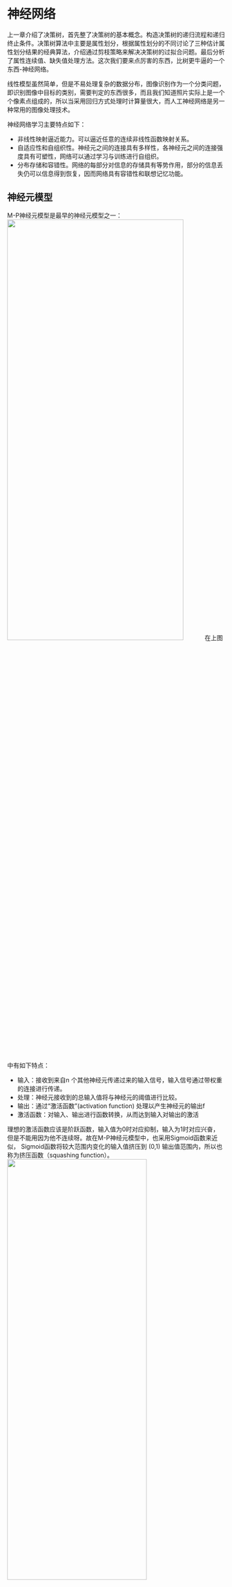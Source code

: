 # 神经网络

上一章介绍了决策树，首先整了决策树的基本概念。构造决策树的递归流程和递归终止条件。决策树算法中主要是属性划分，根据属性划分的不同讨论了三种估计属性划分结果的经典算法，介绍通过剪枝策略来解决决策树的过拟合问题。最后分析了属性连续值、缺失值处理方法。这次我们要来点厉害的东西，比树更牛逼的一个东西-神经网络。

线性模型虽然简单，但是不易处理复杂的数据分布，图像识别作为一个分类问题，即识别图像中目标的类别，需要判定的东西很多，而且我们知道照片实际上是一个个像素点组成的，所以当采用回归方式处理时计算量很大，而人工神经网络是另一种常用的图像处理技术。


神经网络学习主要特点如下：
- 非线性映射逼近能力。可以逼近任意的连续非线性函数映射关系。
- 自适应性和自组织性。神经元之间的连接具有多样性，各神经元之间的连接强度具有可塑性，网络可以通过学习与训练进行自组织。
- 分布存储和容错性。网络的每部分对信息的存储具有等势作用，部分的信息丢失仍可以信息得到恢复，因而网络具有容错性和联想记忆功能。


## 神经元模型
M-P神经元模型是最早的神经元模型之一：
<img src="picture\神经元模型.png" width = 90% height = 50% />
在上图中有如下特点：

- 输入：接收到来自n 个其他神经元传递过来的输入信号，输入信号通过带权重的连接进行传递。
- 处理：神经元接收到的总输入值将与神经元的阈值进行比较。
- 输出：通过“激活函数”(activation function) 处理以产生神经元的输出f
- 激活函数：对输入、输出进行函数转换，从而达到输入对输出的激活

理想的激活函数应该是阶跃函数，输入值为0时对应抑制，输入为1时对应兴奋，但是不能用因为他不连续呀。故在M-P神经元模型中，也采用Sigmoid函数来近似， Sigmoid函数将较大范围内变化的输入值挤压到 (0,1) 输出值范围内，所以也称为挤压函数（squashing function）。
<img src="picture\激活函数.png" width = 80% height = 50% />

将多个神经元按照一定层次连接起来就构成了人工神经网络。这是一个包含很多个参数的模型，整个神经网络由这些神经元相互嵌套而成，最后就会形成很复杂的分类器。

##  感知机与多层网络

前面说了神经元模型有输入处理和输出。感知机比较特殊，乍一看好像只有输入和输出，是一种十分简单的神经网络，可以实现与或非，也叫阈值逻辑单元。特点如下：

<img src="picture\感知机.png" width = 60% height = 30% />


- 感知机由两层神经元组成
- 输入层接受外界信号传递给输出
- 输出是M-P神经元



一般情况，给定数据集之后，我们需要得到权重$w_i(i=0,1,2...,n)$以及阈值$\theta$.可将$\theta$看作一个固定输入为-1的哑节点对应权重$w_{n+1}$.权重和阈值就统一为权重的学习了。

学习过程如下，对训练样例$(x,y)$，若当前的输出值为$\hat{y}$.则感知机权重$w_i$这样调整：
$$ w_i \leftarrow w_i+\Delta _i$$

$$\Delta w_i = \eta (y-\hat{y}) x_i$$

其中$\eta$为学习率，通常取一个较小的正数，
- 若预测正确，不发生变化
- 预测错误，根据错误值对$w_i$进行调整。


感知机只有输出层神经元进行激活函数处理，只有一层功能神经元。像与或非这种线性可分的感知机一定会收敛，从而求得适当的权向量$w= (w_1;w_2;...;w_{n+1})$.否则会发生震荡，例如异或这样的问题，解决非线性可分问题，考虑多层功能神经元。输出层和输入层之间成为隐含层，隐含层和输出层都含有激活函数。

多层神经网络的拓扑结构如下图所示：
<img src="picture\多层网络.png" width = 90% height = 50%>

在神经网络中，输入层与输出层之间的层称为隐含层或隐层（hidden layer），隐层和输出层的神经元都是具有激活函数的功能神经元。只需包含一个隐层便可以称为多层神经网络，常用的神经网络称为“多层前馈神经网络”（multi-layer feedforward neural network），该结构满足以下几个特点：

- 每层神经元与下一层神经元之间完全互连
- 神经元之间不存在同层连接
- 神经元之间不存在跨层连接


多层前馈神经网络 ：常见的神经网络是下图所示的层级结构，层每层神经元与下层神经元全互连，神经元之间不存在同层连接，也不存在跨连接。这样的神经网络结构通常称为多层前馈神经网络(multi-layer feedforward neural networks)。
<img src="picture\多层前馈神经网络.png" width = 100% height = 60% />

神经网络学习过程: 根据训练数据来调整神经元之间的” 连接权” 以及每个功能神经元的阈值, 即不断更新每一层的权值矩阵$w(w_0$ 包含阈值信息)

## 误差逆传播算法

多层神经网络很难训练，需要强大的学习算法，误差逆传播算法(BP)是一种很好的训练算法。一般我们说BP算法是用来搞多层前馈神经网络，当然它也可以用在其他地方。

下面是一个神经网络图:
<img src="picture\BP算法.png" width = 90% height = 50% />

上图为一个单隐层前馈神经网络的拓扑结构，BP神经网络算法也使用梯度下降法（gradient descent），以单个样本的均方误差的负梯度方向对权重进行调节。可以看出：BP算法首先将误差反向传播给隐层神经元，调节隐层到输出层的连接权重与输出层神经元的阈值；接着根据隐含层神经元的均方误差，来调节输入层到隐含层的连接权值与隐含层神经元的阈值。BP算法基本的推导过程与感知机的推导过程原理是相同的，下面给出调整隐含层到输出层的权重调整规则的推导过程：

训练样例$(x_k,y_k)$，神经网络的输出为$\hat{y_k} = (\hat{y_1^k},\hat{y_2^k},...,\hat{y_t^k})$.

具体过程感觉蛮复杂的，敲公式费劲，得到结果：
$$ \Delta \theta_j = -\eta g_i$$

$$\Delta v_{ih} = \eta e_h x_i$$

$$\Delta \gamma _h = -\eta e_h
$$

其中：
$$ e_h = b_h(1-b_h) \sum _{j=1}^l w_{hj}g_j$$

$$ g_j = \hat{y_j^k} (1-\hat{y_j^k} )(y_j^k-\hat{y_j^k} )$$
学习率η∈（0，1）控制着沿反梯度方向下降的步长，若步长太大则下降太快容易产生震荡，若步长太小则收敛速度太慢，一般地常把η设置为0.1，有时更新权重时会将输出层与隐含层设置为不同的学习率。BP算法的基本流程如下所示：
<img src="picture\BP算法流程.png" width = 100% height = 50% />

新规则是基于每个样本的预测值与真实类标的均方误差来进行权值调节，即BP算法每次更新只针对于单个样例。需要注意的是：BP算法的最终目标是要最小化整个训练集D上的累积误差，即：
$$ E = \frac{1}{m} \sum _{k=1} ^m E_k$$

如果基于累积误差最小化的更新规则，则得到了累积误差逆传播算法（accumulated error backpropagation），即每次读取全部的数据集一遍，进行一轮学习，从而基于当前的累积误差进行权值调整，因此参数更新的频率相比标准BP算法低了很多，但在很多任务中，尤其是在数据量很大的时候，往往标准BP算法会获得较好的结果。另外对于如何设置隐层神经元个数的问题，至今仍然没有好的解决方案，常使用“试错法”进行调整。

前面提到，BP神经网络强大的学习能力常常容易造成过拟合问题，有以下两种策略来缓解BP网络的过拟合问题：

- 早停：将数据分为训练集与测试集，训练集用于学习，测试集用于评估性能，若在训练过程中，训练集的累积误差降低，而测试集的累积误差升高，则停止训练。
- 引入正则化（regularization）：基本思想是在累积误差函数中增加一个用于描述网络复杂度的部分，例如所有权值与阈值的平方和，其中λ∈（0,1）用于对累积经验误差与网络复杂度这两项进行折中，常通过交叉验证法来估计。

$$ E = \lambda \frac{1}{m} \sum_{k=1}^m E_k +(1-\lambda) \sum _i w_i^2$$

## 全局最小和局部最小
模型学习的过程实质上就是一个寻找最优参数的过程，例如BP算法试图通过最快速下降来寻找使得累积经验误差最小的权值与阈值，在谈到最优时，一般会提到局部极小（local minimum）和全局最小（global minimum）。

- 局部极小解：参数空间中的某个点，其邻域点的误差函数值均不小于该点的误差函数值。
- 全局最小解：参数空间中的某个点，所有其他点的误差函数值均不小于该点的误差函数值。
<img src="picture\局部全局最小.png" width = 100% height = 50% />

要成为局部极小点，只要满足该点在参数空间中的梯度为零。局部极小可以有多个，而全局最小只有一个。全局最小一定是局部极小，但局部最小却不一定是全局最小。显然在很多机器学习算法中，都试图找到目标函数的全局最小。梯度下降法的主要思想就是沿着负梯度方向去搜索最优解，负梯度方向是函数值下降最快的方向，若迭代到某处的梯度为0，则表示达到一个局部最小，参数更新停止。因此在现实任务中，通常使用以下策略尽可能地去接近全局最小。

- 以多组不同参数值初始化多个神经网络，按标准方法训练，迭代停止后，取其中误差最小的解作为最终参数。
- 使用“模拟退火”技术，模拟退火在每一步都按照一定概率接受比当前解更差的结果，从而有助于跳出局部极小，在每次迭代过程中，接受次优解的概率要随着时间的推移二逐渐降低。
- 使用随机梯度下降，即在计算梯度时加入了随机因素，使得在局部最小时，计算的梯度仍可能不为0，从而迭代可以继续进行。

遗传算法也可用于训练神经网络以逼近全局最小，需要注意的是跳出局部最小的技术大多都是启发式，理论上没有保障。



## 其他常见神经网络
神经网络算法模型繁多，下面对几种常见的网络稍作简介。这部分内容个人感觉作为了解相关实现方法可能在后面会进行详细学习.

### RBF网络
RBF(径向基函数)网络是一种单隐层前馈神经网络，使用径向基函数作为隐层神经元激活函数，输出层是对隐层神经元输出的线性组合。

输入$d$维向量$x$,输出为实值，RBF网络表示为：
$$ \varphi(x) = \sum _{i=1} ^q w_i \rho(x,c_i)$$

其中q为隐层神经元个数，$c_i和w_i$为第$i$个隐层神经元所对应的中心和权重，$\rho$为径向基函数，通常定义为样本$x$到数据中心$c_i$之间的欧氏距离的单调函数。高斯径向基函数如下：
$$ \rho(x,c_i) = e^{-\beta_i ||x-c_i||^2}$$

训练RBF网络分为两步：1. 确定神经元中心$c_i$,常用方法包括随机取样、聚类。2. 利用BP算法确定参数$w_i和\beta_i$
### ART网络
竞争性学习是一种常用的无监督学习策略，使用该策略时，网络的输出神经元相互竞争，每一时刻仅有一个竞争获胜的神经元被激活，其他神经元被抑制，也叫“胜者通吃”策略。
ART网络是竞争性学习的代表，由比较层、识别层、识别阈值、识别层每个神经元对应一个模式类，神经元数目可在训练过程中动态增长以增加新的识别类。竞争性学习的关键是产生获胜神经元，最简单方式计算输入向量与每个识别层神经元对应的模式类代表向量之间的距离，距离最小者获胜。

西瓜书上其具体竞争获胜的流程和算法如下：
<img src="picture\ART网络.png" width = 90% height = 50% />

### SOM网络
SOM网络是一种竞争学习性无监督神经网络，将高维输入数据映射到低维空间，同时保持输入数据在高维空间的拓扑结构，即将高维空间中相似的样本点映射到网络输出层的临近神经元。

SOM训练过程很简单：接受训练样本后输出神经元计算该样本和自身携带的权向量之间的距离，距离最近的神经元成为竞争获胜者，称为最佳匹配单元。然后最佳匹配单元极其临近神经元的权向量被调整，使得权向量和当前输入样本距离缩小，不断迭代直至收敛。
<img src="picture\SOM网络.png" width = 80% height = 50% />

### 级联相关网络
一般神经网络是假定网络结构是事先固定的，训练目的是利用训练样本确定合适的链接权、阈值等。级联相关网络属于结构自适应网络的代表，能在训练过程中找到最符合数据特点的网络结构。
<img src="picture\级联相关网络.png" width = 90% height = 50% />

### Elman网络

与前馈神经网络不同，递归神经网络允许网络中出现环形结构。可以让一些神经元输出反馈回来作为输入信号，使得网络在t时刻的输出状态不仅与t时刻输入有关还和t-1时刻网络状态有关，可以处理动态变化。

Elman网络是递归神经网络，下面是西瓜书上的介绍：
<img src="picture\Elman网络.png" width = 90% height = 50% />


### Boltzman机
神经网络中有一类模型是为网络状态定义一种“能量”，能量最小化时网络达到理想状态，网络训练就是最小化这个能量函数。Boltzman机是一种基于能量的模型，神经元分为两层：显层和隐层，显层用于表示数据的输入和输出，隐层是指数据得内在表达，该模型的神经元都是布尔型的。1表示激活，0表示抑制。$s \in {(0,1)}^n$表示n个神经元的状态，$w_{ij}$表示神经元$i和j$之间的连接权，$\theta _i$表示神经元$i$的阈值，状态向量$s$对应的能量：
$$ E(s)= - \sum_{i=1}^{n-1}\sum _{j=i+1}^n w_{ij}s_is_j-\sum_{i=1}^n\theta_i s_i$$
<img src="picture\Boltzman机1.png" width = 90% height = 50% />
<img src="picture\Boltzman机2.png" width = 90% height = 50% />


## 深度学习


理论上，参数越多，模型复杂度就越高，容量（capability）就越大，从而能完成更复杂的学习任务。深度学习（deep learning）正是一种极其复杂而强大的模型。

增大模型复杂度的两个办法：一是增加隐层的数目，二是增加隐层神经元的数目。一般采用前者，不仅增加了功能神经元的数量，还增加了激活函数嵌套的层数。但是对于多隐层神经网络，经典算法如标准BP算法往往会在误差逆传播时发散（diverge），无法收敛达到稳定状态。

训练对隐层神经网络：
1.  无监督逐层训练（unsupervised layer-wise training）：每次训练一层隐节点，把上一层隐节点的输出当作输入来训练，本层隐结点训练好后，输出再作为下一层的输入来训练，这称为预训练（pre-training）。全部预训练完成后，再对整个网络进行微调（fine-tuning）训练。一个典型例子就是深度信念网络（deep belief network，简称DBN）。这种做法其实可以视为把大量的参数进行分组，先找出每组较好的设置，再基于这些局部最优的结果来训练全局最优。
2.  权共享（weight sharing）：令同一层神经元使用完全相同的连接权，典型的例子是卷积神经网络（Convolutional Neural Network，简称CNN）。这样做可以大大减少需要训练的参数数目。
<img src="picture\手写体识别.png" width = 100% height = 50% />

深度学习可以理解为一种特征学习（feature learning）或者表示学习（representation learning），无论是DBN还是CNN，都是通过多个隐层来把与输出目标联系不大的初始输入转化为与输出目标更加密切的表示，使原来只通过单层映射难以完成的任务变为可能。即通过多层处理，逐渐将初始的“低层”特征表示转化为“高层”特征表示，从而使得最后可以用简单的模型来完成复杂的学习任务。

传统任务中，样本的特征需要人类专家来设计，这称为特征工程（feature engineering）。特征好坏对泛化性能有至关重要的影响。而深度学习为全自动数据分析带来了可能，可以自动产生更好的特征。



这里关于深度学习的概念基本都是copy网上的或者西瓜书上的，深度学习是一门专门的科学了，我有一个pdf是专门将这个的，课本这一部分内容也比较简略，因此可以不求甚解等这个弄完之后再去看看吴恩达深度学习。注意深度置信网络和卷积神经网络。


## 补充：增量学习和在线学习
- 增量学习
    增量学习是指在学得模型后，在接收到训练样例时，仅根据新样例对模型进行更新，不必重复训练整个模型，并且先前学的东西不会被冲掉。
- 在线学习
  每次获得一个新样本就进行一次模型更新，在线学习是增量学习的特例，增量学习可视为批模式的在线学习。